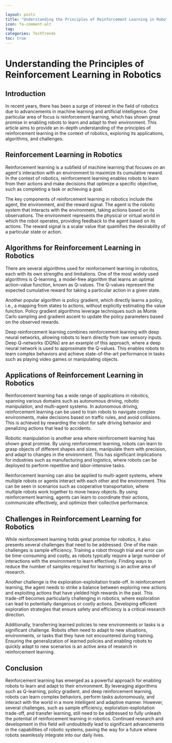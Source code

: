 ```yaml
---

layout: posts
title: "Understanding the Principles of Reinforcement Learning in Robotics"
icon: fa-comment-alt
tag:      
categories: TechTrends
toc: true
---
```




# Understanding the Principles of Reinforcement Learning in Robotics

## Introduction

In recent years, there has been a surge of interest in the field of robotics due to advancements in machine learning and artificial intelligence. One particular area of focus is reinforcement learning, which has shown great promise in enabling robots to learn and adapt to their environment. This article aims to provide an in-depth understanding of the principles of reinforcement learning in the context of robotics, exploring its applications, algorithms, and challenges.

## Reinforcement Learning in Robotics

Reinforcement learning is a subfield of machine learning that focuses on an agent's interaction with an environment to maximize its cumulative reward. In the context of robotics, reinforcement learning enables robots to learn from their actions and make decisions that optimize a specific objective, such as completing a task or achieving a goal.

The key components of reinforcement learning in robotics include the agent, the environment, and the reward signal. The agent is the robotic system that interacts with the environment, taking actions based on its observations. The environment represents the physical or virtual world in which the robot operates, providing feedback to the agent based on its actions. The reward signal is a scalar value that quantifies the desirability of a particular state or action.

## Algorithms for Reinforcement Learning in Robotics

There are several algorithms used for reinforcement learning in robotics, each with its own strengths and limitations. One of the most widely used algorithms is Q-learning, a model-free algorithm that learns an optimal action-value function, known as Q-values. The Q-values represent the expected cumulative reward for taking a particular action in a given state.

Another popular algorithm is policy gradient, which directly learns a policy, i.e., a mapping from states to actions, without explicitly estimating the value function. Policy gradient algorithms leverage techniques such as Monte Carlo sampling and gradient ascent to update the policy parameters based on the observed rewards.

Deep reinforcement learning combines reinforcement learning with deep neural networks, allowing robots to learn directly from raw sensory inputs. Deep Q-networks (DQNs) are an example of this approach, where a deep neural network is used to approximate the Q-values. This enables robots to learn complex behaviors and achieve state-of-the-art performance in tasks such as playing video games or manipulating objects.

## Applications of Reinforcement Learning in Robotics

Reinforcement learning has a wide range of applications in robotics, spanning various domains such as autonomous driving, robotic manipulation, and multi-agent systems. In autonomous driving, reinforcement learning can be used to train robots to navigate complex environments, make decisions based on traffic rules, and avoid collisions. This is achieved by rewarding the robot for safe driving behavior and penalizing actions that lead to accidents.

Robotic manipulation is another area where reinforcement learning has shown great promise. By using reinforcement learning, robots can learn to grasp objects of different shapes and sizes, manipulate them with precision, and adapt to changes in the environment. This has significant implications for industries such as manufacturing and logistics, where robots can be deployed to perform repetitive and labor-intensive tasks.

Reinforcement learning can also be applied to multi-agent systems, where multiple robots or agents interact with each other and the environment. This can be seen in scenarios such as cooperative transportation, where multiple robots work together to move heavy objects. By using reinforcement learning, agents can learn to coordinate their actions, communicate effectively, and optimize their collective performance.

## Challenges in Reinforcement Learning for Robotics

While reinforcement learning holds great promise for robotics, it also presents several challenges that need to be addressed. One of the main challenges is sample efficiency. Training a robot through trial and error can be time-consuming and costly, as robots typically require a large number of interactions with the environment to learn effectively. Finding ways to reduce the number of samples required for learning is an active area of research.

Another challenge is the exploration-exploitation trade-off. In reinforcement learning, the agent needs to strike a balance between exploring new actions and exploiting actions that have yielded high rewards in the past. This trade-off becomes particularly challenging in robotics, where exploration can lead to potentially dangerous or costly actions. Developing efficient exploration strategies that ensure safety and efficiency is a critical research direction.

Additionally, transferring learned policies to new environments or tasks is a significant challenge. Robots often need to adapt to new situations, environments, or tasks that they have not encountered during training. Ensuring the generalization of learned policies and enabling robots to quickly adapt to new scenarios is an active area of research in reinforcement learning.

## Conclusion

Reinforcement learning has emerged as a powerful approach for enabling robots to learn and adapt to their environment. By leveraging algorithms such as Q-learning, policy gradient, and deep reinforcement learning, robots can learn complex behaviors, perform tasks autonomously, and interact with the world in a more intelligent and adaptive manner. However, several challenges, such as sample efficiency, exploration-exploitation trade-off, and transfer learning, still need to be addressed to fully unleash the potential of reinforcement learning in robotics. Continued research and development in this field will undoubtedly lead to significant advancements in the capabilities of robotic systems, paving the way for a future where robots seamlessly integrate into our daily lives.